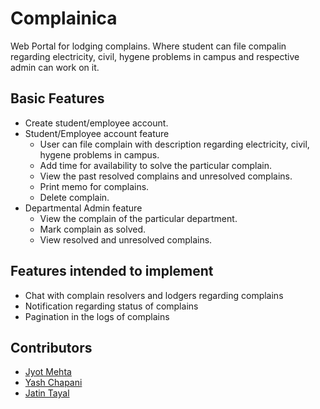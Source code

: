 # Complainica

Web Portal for lodging complains. Where student can file compalin regarding electricity, civil, hygene problems in campus and respective admin can work on it.


## Basic Features

- Create student/employee account.
- Student/Employee account feature
  - User can file complain with description regarding electricity, civil, hygene problems in campus.
  - Add time for availability to solve the particular complain.
  - View the past resolved complains and unresolved complains.
  - Print memo for complains.
  - Delete complain.
- Departmental Admin feature
  - View the complain of the particular department.
  - Mark complain as solved.
  - View resolved and unresolved complains.
  
 ## Features intended to implement

 - Chat with complain resolvers and lodgers regarding complains
 - Notification regarding status of complains
 - Pagination in the logs of complains
  
 ## Contributors

 - [Jyot Mehta](https://github.com/JAshMe/)
 - [Yash Chapani](https://github.com/yashchapani/)
 - [Jatin Tayal](https://github.com/jatin0/)
 
 


